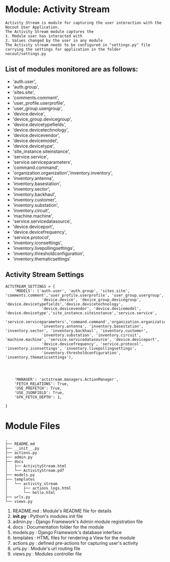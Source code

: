 Module: Activity Stream
===

```
Activity Stream is module for capturing the user interaction with the Nocout User Application.
The Activity Stream module captures the 
1. Module user has interacted with
2. Values changed by the user in any module
The Activity stream needs to be configured in "settings.py" file carrying the settings for application in the folder
nocout/settings.py
```

List of modules monitored are as follows:
---

 - 'auth.user',
 - 'auth.group',
 - 'sites.site',
 - 'comments.comment',
 - 'user_profile.userprofile',
 - 'user_group.usergroup',
 - 'device.device',
 - 'device_group.devicegroup',
 - 'device.devicetypefields',
 - 'device.devicetechnology',
 - 'device.devicevendor',
 - 'device.devicemodel',
 - 'device.devicetype',
 - 'site_instance.siteinstance',
 - 'service.service',
 - 'service.serviceparameters',
 - 'command.command',
 - 'organization.organization','inventory.inventory',
 - 'inventory.antenna',
 - 'inventory.basestation',
 - 'inventory.sector',
 - 'inventory.backhaul',
 - 'inventory.customer',
 - 'inventory.substation',
 - 'inventory.circuit',
 - 'machine.machine',
 - 'service.servicedatasource',
 - 'device.deviceport',
 - 'device.devicefrequency',
 - 'service.protocol',
 - 'inventory.iconsettings',
 - 'inventory.livepollingsettings',
 - 'inventory.thresholdconfiguration',
 - 'inventory.thematicsettings'


Activity Stream Settings
---

```
ACTSTREAM_SETTINGS = {
    'MODELS': ('auth.user', 'auth.group', 'sites.site', 'comments.comment','user_profile.userprofile', 'user_group.usergroup',
                'device.device', 'device_group.devicegroup', 'device.devicetypefields','device.devicetechnology',
                'device.devicevendor', 'device.devicemodel', 'device.devicetype','site_instance.siteinstance','service.service',
                'service.serviceparameters','command.command','organization.organization','inventory.inventory',
                'inventory.antenna', 'inventory.basestation', 'inventory.sector', 'inventory.backhaul', 'inventory.customer',
                'inventory.substation', 'inventory.circuit', 'machine.machine', 'service.servicedatasource', 'device.deviceport',
                'device.devicefrequency', 'service.protocol', 'inventory.iconsettings', 'inventory.livepollingsettings',
                'inventory.thresholdconfiguration', 'inventory.thematicsettings'),




    'MANAGER': 'actstream.managers.ActionManager',
    'FETCH_RELATIONS': True,
    'USE_PREFETCH': True,
    'USE_JSONFIELD': True,
    'GFK_FETCH_DEPTH': 1,

}
```

Module Files
===

```
.
├── README.md
├── __init__.py
├── actions.py
├── admin.py
├── docs
│   ├── ActivityStream.html
│   └── ActivityStream.pdf
├── models.py
├── templates
│   └── activity_stream
│       ├── actions_logs.html
│       └── hello.html
├── urls.py
└── views.py
```

1. README.md    : Module's README file for details
2. __init.py__  : Python's modules init file
3. admin.py     : Django Framework's Admin module registration file
4. docs         : Documentation folder for the module
5. models.py    : Django Framework's database interface
6. templates    : HTML files for rendering a View for the module
7. actions.py   : defined pre-actions for capturing user's activity
8. urls.py      : Module's url routing file
9. views.py     : Modules controller file